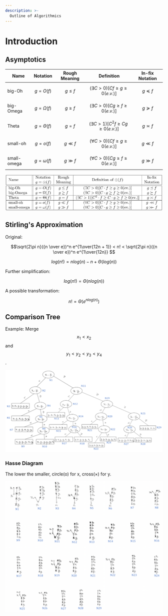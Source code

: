 ```yaml
---
description: >-
  Outline of Algorithmics
---
```


# Introduction

## Asymptotics

| Name        | Notation        | Rough Meaning | Definition                                     | In-fix Notation |
| ----------- | --------------- | ------------- | ---------------------------------------------- | --------------- |
| big-Oh      | $$g=O(f)$$      | $$g \le f$$   | $$(\exists C > 0)[C f \ge g \ge 0(e.v.)]$$     | $$g \preceq f$$ |
| big-Omega   | $$g=\Omega(f)$$ | $$g \ge f$$   | $$(\exists C > 0)[C g \ge f \ge 0(e.v.)]$$     | $$g \succeq f$$ |
| Theta       | $$g=\Theta(f)$$ | $$g = f$$     | $$(\exists C > 1)[C^2 f \ge C g \ge 0(e.v.)]$$ | $$g \asymp f$$  |
| small-oh    | $$g=o(f)$$      | $$g \ll f$$   | $$(\forall C > 0)[C f \ge g \ge 0(e.v.)]$$     | $$g \ll f$$     |
| small-omega | $$g=\omega(f)$$ | $$g \gg f$$   | $$(\forall C > 0)[C g \ge f \ge 0(e.v.)]$$     | $$g \gg f$$     |

![Asymptotics Notations](.gitbook/assets/aymptotics-table.png)

## Stirling's Approximation

Original:

$$\sqrt{2\pi n}({n \over e})^n e^{1\over{12n + 1}} < n! < \sqrt{2\pi n}({n \over e})^n e^{1\over{12n}} $$

$$log(n!) = n log(n) - n + \Theta(log(n))$$

Further simplification:

$$log(n!) = \Theta(n log(n))$$

A possible transformation:

$$n! = \Theta(e^{n log(n)})$$

## Comparison Tree

Example: Merge $$x_1 < x_2$$ and $$y_1 < y_2 < y_3 < y_4$$.

![Decision Tree Example](.gitbook/assets/decision-tree.png)

### Hasse Diagram

The lower the smaller, circle(o) for x, cross(×) for y.

![Hasse Diagram Example](.gitbook/assets/hasse-diagram.png)
